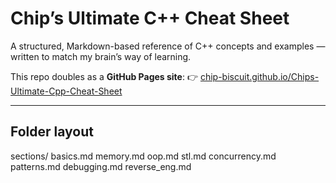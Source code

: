 # Chip’s Ultimate C++ Cheat Sheet

A structured, Markdown-based reference of C++ concepts and examples — written to match my brain’s way of learning.

This repo doubles as a **GitHub Pages site**:
👉 [chip-biscuit.github.io/Chips-Ultimate-Cpp-Cheat-Sheet](https://chip-biscuit.github.io/Chips-Ultimate-Cpp-Cheat-Sheet)

---

## Folder layout
sections/
basics.md
memory.md
oop.md
stl.md
concurrency.md
patterns.md
debugging.md
reverse_eng.md
